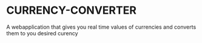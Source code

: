 # CURRENCY-CONVERTER
A webapplication that gives you real time values of currencies 
and converts them to you desired curency
